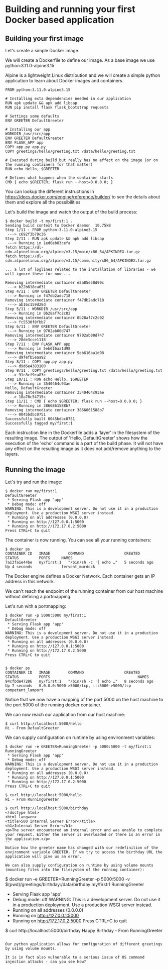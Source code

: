 # Building and running your first Docker based application


## Building your first image
Let's create a simple Docker image.

We will create a Dockerfile to define our image. As a base image we use python:3.11.0-alpine3.15

Alpine is a lightweight Linux distribution and we will create a simple python application to learn about Docker images and containers.

```
FROM python:3.11.0-alpine3.15

# Installing exta dependencies needed in our application
RUN apk update && apk add libcap
RUN pip install flask flask_bootstrap requests

# Settings some defaults
ENV GREETER DefaultGreeter

# Installing our app
WORKDIR /usr/src/app
ENV GREETER DefaultGreeter
ENV FLASK_APP app
COPY app.py app.py
COPY greetings/hello/greeting.txt /data/hello/greeting.txt

# Executed during build but really has no effect on the image (or on the running containers for that matter)
RUN echo Hello, $GREETER

# Defines what happens when the container starts
CMD { echo $GREETER; flask run --host=0.0.0.0; }
```

You can lookup the different instructions in https://docs.docker.com/engine/reference/builder/ to see the details about them and explore all the possibilities

Let's build the image and watch the output of the build process:
```
$ docker build -t my/first:1 .
Sending build context to Docker daemon  10.75kB
Step 1/11 : FROM python:3.11.0-alpine3.15
 ---> c692f3b79c36
Step 2/11 : RUN apk update && apk add libcap
 ---> Running in 1ed0eb83cefa
fetch https://dl-cdn.alpinelinux.org/alpine/v3.15/main/x86_64/APKINDEX.tar.gz
fetch https://dl-cdn.alpinelinux.org/alpine/v3.15/community/x86_64/APKINDEX.tar.gz

... a lot of loglines related to the installation of libraries - we will ignore these for now ...

Removing intermediate container e2a85e50d99c
 ---> b22b618ca631
Step 4/11 : ENV GREETER DefaultGreeter
 ---> Running in f47db2adc718
Removing intermediate container f47db2adc718
 ---> ab16c159d28d
Step 5/11 : WORKDIR /usr/src/app
 ---> Running in 0b28af7c2c02
Removing intermediate container 0b28af7c2c02
 ---> fc5530f8fbb7
Step 6/11 : ENV GREETER DefaultGreeter
 ---> Running in 9702ab00d747
Removing intermediate container 9702ab00d747
 ---> 28de3cce1118
Step 7/11 : ENV FLASK_APP app
 ---> Running in 5eb616aa1d98
Removing intermediate container 5eb616aa1d98
 ---> d9fefb5eaa92
Step 8/11 : COPY app.py app.py
 ---> d9d6e4383100
Step 9/11 : COPY greetings/hello/greeting.txt /data/hello/greeting.txt
 ---> 91c8cf9ca83c
Step 10/11 : RUN echo Hello, $GREETER
 ---> Running in 3540464c93ae
Hello, DefaultGreeter
Removing intermediate container 3540464c93ae
 ---> 18a70c54715c
Step 11/11 : CMD { echo $GREETER; flask run --host=0.0.0.0; }
 ---> Running in 3866861588b7
Removing intermediate container 3866861588b7
 ---> 0045bdbc0751
Successfully built 0045bdbc0751
Successfully tagged my/first:1
```

Each instruction line in the Dockerfile adds a 'layer' in the filesystem of the resulting image.
The output of 'Hello, DefaultGreeter' shows how the execution of the 'echo' command is a part of the build phase. It will not have any effect on the resulting image as it does not add/remove anything to the layers.


## Running the image

Let's try and run the image:
```
$ docker run my/first:1
DefaultGreeter
 * Serving Flask app 'app'
 * Debug mode: off
WARNING: This is a development server. Do not use it in a production deployment. Use a production WSGI server instead.
 * Running on all addresses (0.0.0.0)
 * Running on http://127.0.0.1:5000
 * Running on http://172.17.0.2:5000
Press CTRL+C to quit
```

The container is now running. You can see all your running containers:
```
$ docker ps
CONTAINER ID   IMAGE        COMMAND                  CREATED         STATUS         PORTS     NAMES
7a13fa1e44be   my/first:1   "/bin/sh -c '{ echo …"   5 seconds ago   Up 4 seconds             fervent_murdock
```

The Docker engine defines a Docker Network. Each container gets an IP address in this network. 

We can't reach the endpoint of the running container from our host machine without defining a portmapping.

Let's run with a portmapping:
```
$ docker run -p 5000:5000 my/first:1
DefaultGreeter
 * Serving Flask app 'app'
 * Debug mode: off
WARNING: This is a development server. Do not use it in a production deployment. Use a production WSGI server instead.
 * Running on all addresses (0.0.0.0)
 * Running on http://127.0.0.1:5000
 * Running on http://172.17.0.2:5000
Press CTRL+C to quit


$ docker ps
CONTAINER ID   IMAGE        COMMAND                  CREATED         STATUS         PORTS                                       NAMES
94cfbde47286   my/first:1   "/bin/sh -c '{ echo …"   8 seconds ago   Up 7 seconds   0.0.0.0:5000->5000/tcp, :::5000->5000/tcp   competent_lamport
```

Notice that we now have a mapping of the port 5000 on the host machine to the port 5000 of the running docker container.

We can now reach our application from our host machine:
```
$ curl http://localhost:5000/hello
Hi - From DefaultGreeter
```

We can supply configuration on runtime by using environment variables:
```
$ docker run -e GREETER=RunningGreeter -p 5000:5000 -t my/first:1
RunningGreeter
 * Serving Flask app 'app'
 * Debug mode: off
WARNING: This is a development server. Do not use it in a production deployment. Use a production WSGI server instead.
 * Running on all addresses (0.0.0.0)
 * Running on http://127.0.0.1:5000
 * Running on http://172.17.0.2:5000
Press CTRL+C to quit

$ curl http://localhost:5000/hello
Hi - From RunningGreeter

$ curl http://localhost:5000/birthday
<!doctype html>
<html lang=en>
<title>500 Internal Server Error</title>
<h1>Internal Server Error</h1>
<p>The server encountered an internal error and was unable to complete your request. Either the server is overloaded or there is an error in the application.</p>
``
Notice how the greeter name has changed with our redefinition of the environment variable GREETER. If we try to access the birthday URL the application will give us an error. 

We can also supply configuration on runtime by using volume mounts (mounting files into the filesystem of the running container):

```
$ docker run -e GREETER=RunningGreeter -p 5000:5000 -v $(pwd)/greetings/birthday:/data/birthday my/first:1
RunningGreeter
 * Serving Flask app 'app'
 * Debug mode: off
WARNING: This is a development server. Do not use it in a production deployment. Use a production WSGI server instead.
 * Running on all addresses (0.0.0.0)
 * Running on http://127.0.0.1:5000
 * Running on http://172.17.0.2:5000
Press CTRL+C to quit

$ curl http://localhost:5000/birthday
Happy Birthday - From RunningGreeter
```

Our python application allows for configuration of different greetings by using volume mounts. 

It is in fact also vulnerable to a serious issue of OS command injection attacks - can you see how?
